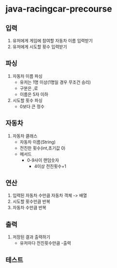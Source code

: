 # java-racingcar-precourse
## 입력
1. 유저에게 게임에 참여할 자동차 이름 입력받기
2. 유저에게 시도할 횟수 입력받기
## 파싱
1. 자동차 이름 파싱
    * 유저는 1명 이상(1명일 경우 무조건 승리)
    * 구분은 ,로
    * 이름은 5자 이하
2. 시도할 횟수 파싱
   * 0보다 큰 정수
## 자동차
1. 자동차 클래스
    * 자동차 이름(String)
    * 전진한 횟수(int,초기값 0)
    * 메서드
      * 0-9사이 랜덤숫자
        * 4이상 전진횟수+1
## 연산
1. 입력된 자동차 수만큼 자동차 객체 -> 배열
2. 시도할 횟수만큼 반복
3. 자동차 수만큼 반복
## 출력
1. 저장된 결과 출력하기
   * 유저마다 전진횟수만큼 -출력
## 테스트
